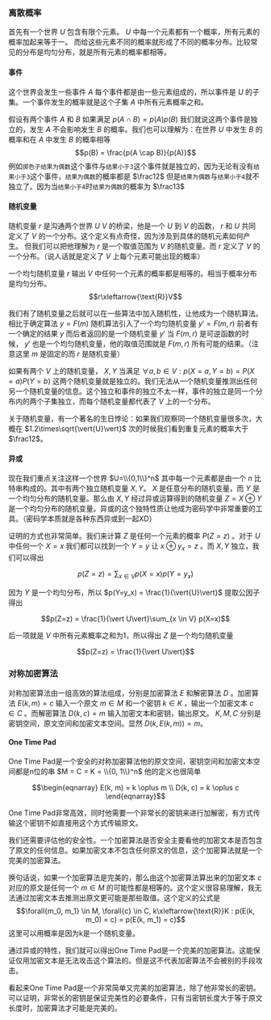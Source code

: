 ### 离散概率

首先有一个世界 $U$ 包含有限个元素。 $U$ 中每一个元素都有一个概率，所有元素的概率加起来等于一。
而给这些元素不同的概率就形成了不同的概率分布。比较常见的分布是均匀分布，就是所有元素的概率都相等。

#### 事件

这个世界会发生一些事件 $A$ 每个事件都是由一些元素组成的，所以事件是 $U$ 的子集。一个事件发生的概率就是这个子集 $A$ 中所有元素概率之和。

假设有两个事件 $A$ 和 $B$ 如果满足 $p(A\cap B) = p(A)p(B)$ 我们就说这两个事件是独立的，发生 $A$ 不会影响发生 $B$ 的概率。我们也可以理解为：在世界 $U$ 中发生 $B$ 的概率和在 $A$ 中发生 $B$ 的概率相等 $$p(B) = \frac{p(A \cap B)}{p(A)}$$ 例如`掷色子结果为偶数`这个事件与`结果小于3`这个事件就是独立的，因为无论有没有`结果小于3`这个事件，`结果为偶数`的概率都是 $\frac12$ 但是`结果为偶数`与`结果小于4`就不独立了。因为当`结果小于4`时`结果为偶数`的概率为 $\frac13$

#### 随机变量

随机变量 $r$ 是沟通两个世界 $U$ $V$ 的桥梁，他是一个 $U$ 到 $V$ 的函数， $r$ 和 $U$ 共同定义了 $V$ 的一个分布。这个定义有点奇怪，因为涉及到具体的随机元素如何产生。
但我们可以把他理解为 $r$ 是一个取值范围为 $V$ 的随机变量。而 $r$ 定义了 $V$ 的一个分布。（说人话就是定义了 $V$ 上每个元素可能出现的概率）

一个均匀随机变量 $r$ 输出 $V$ 中任何一个元素的概率都是相等的。相当于概率分布是均匀分布。
$$r\xleftarrow{\text{R}}V$$

我们有了随机变量之后就可以在一些算法中加入随机性，让他成为一个随机算法。相比于确定算法 $y=F(m)$ 随机算法引入了一个均匀随机变量 $y'=F(m, r)$
前者有一个确定的结果 $y$ 而后者返回的是一个随机变量 $y'$ 当 $F(m, r)$ 是可逆函数的时候， $y'$ 也是一个均匀随机变量，他的取值范围就是 $F(m, r)$ 所有可能的结果。（注意这里 $m$ 是固定的而 $r$ 是随机变量）

如果有两个 $V$ 上的随机变量， $X, Y$ 当满足 $\forall{a, b} \in V : p(X=a,Y=b) = P(X=a)P(Y=b)$ 这两个随机变量就是独立的。我们无法从一个随机变量推测出任何另一个随机变量的信息。这个独立和事件的独立不太一样，事件的独立是同一个分布内的两个子集独立，而每个随机变量都代表了 $V$ 上的一个分布。

关于随机变量，有一个著名的生日悖论：如果我们观察同一个随机变量很多次，大概在 $1.2\times\sqrt{\vert{U}\vert}$ 次的时候我们看到重复元素的概率大于 $\frac12$。

#### 异或

现在我们重点关注这样一个世界 $U=\\{0,1\\}^n$ 其中每一个元素都是由一个 $n$ 比特串构成的。其中有两个独立随机变量 $X,Y$。 $X$ 是任意分布的随机变量，而 $Y$ 是一个均匀分布的随机变量。那么由 $X,Y$ 经过异或运算得到的随机变量 $Z=X \oplus Y$ 是一个均匀分布的随机变量。异或的这个独特性质让他成为密码学中非常重要的工具。（密码学本质就是各种东西异或到一起XD）

证明的方式也非常简单。我们来计算 $Z$ 是任何一个元素的概率 $P(Z=z)$ 。对于 $U$ 中任何一个 $X=x$ 我们都可以找到一个 $Y=y$ 让 $x \oplus y_x = z$ 。而 $X,Y$ 独立，我们可以得出

$$p(Z=z) = \sum_{x \in V} p(X=x)p(Y=y_x)$$

因为 $Y$ 是一个均匀分布，所以 $p(Y=y_x) = \frac{1}{\vert{U}\vert}$ 提取公因子得出

$$p(Z=z) = \frac{1}{\vert U\vert}\sum_{x \in V} p(X=x)$$

后一项就是 $V$ 中所有元素概率之和为1，所以得出 $Z$ 是一个均匀随机变量

$$p(Z=z) = \frac{1}{\vert U\vert}$$

### 对称加密算法

对称加密算法由一组高效的算法组成，分别是加密算法 $E$ 和解密算法 $D$ 。加密算法 $E(k, m) = c$ 输入一个原文 $m \in M$ 和一个密钥 $k \in K$ ，输出一个加密文本 $c \in C$ 。而解密算法 $D(k, c) = m$ 输入加密文本和密钥，输出原文。 $K, M, C$ 分别是密钥空间，原文空间和加密文本空间。显然 $D(k, E(k, m)) = m$。

#### One Time Pad

One Time Pad是一个安全的对称加密算法他的原文空间，密钥空间和加密文本空间都是n位的串 $M = C = K = \\{0, 1\\}^n$ 他的定义也很简单

$$\begin{eqnarray} 
E(k, m) = k \oplus m \\
D(k, c) = k \oplus c
\end{eqnarray}$$

One Time Pad非常高效，同时他需要一个非常长的密钥来进行加解密，有方式传输这个密钥不如直接用这个方式传输原文。

我们还需要评估他的安全性。一个加密算法是否安全主要看他的加密文本是否包含了原文的任何信息。如果加密文本不包含任何原文的信息，这个加密算法就是一个完美的加密算法。

换句话说，如果一个加密算法是完美的，那么由这个加密算法算出来的加密文本 $c$ 对应的原文是任何一个 $m \in M$ 的可能性都是相等的。这个定义很容易理解，我无法通过加密文本去推测出原文更可能是那些取值。这个定义的公式是 $$\forall{m_0, m_1} \in M, \forall{c} \in C, k\xleftarrow{\text{R}}K : p(E(k, m_0) = c) = p(E(k, m_1) = c)$$ 这里可以用概率是因为k是一个随机变量。

通过异或的特性，我们就可以得出One Time Pad是一个完美的加密算法。这能保证仅用加密文本是无法攻击这个算法的。但是这不代表加密算法不会被别的手段攻击。

看起来One Time Pad是一个非常简单又完美的加密算法，除了他非常长的密钥。可以证明，非常长的密钥是保证完美性的必要条件，只有当密钥长度大于等于原文长度时，加密算法才可能是完美的。
